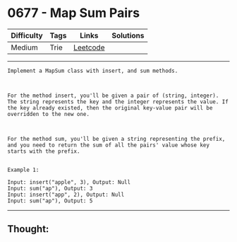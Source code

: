 # 0677 - Map Sum Pairs

Difficulty  | Tags | Links | Solutions
----------- | ---- | ----- | -----
Medium | Trie | [Leetcode](https://leetcode.com/problems/map-sum-pairs/description/) |


-----------

```
Implement a MapSum class with insert, and sum methods.



For the method insert, you'll be given a pair of (string, integer). The string represents the key and the integer represents the value. If the key already existed, then the original key-value pair will be overridden to the new one.



For the method sum, you'll be given a string representing the prefix, and you need to return the sum of all the pairs' value whose key starts with the prefix.


Example 1:

Input: insert("apple", 3), Output: Null
Input: sum("ap"), Output: 3
Input: insert("app", 2), Output: Null
Input: sum("ap"), Output: 5
```

-----------

## Thought:
